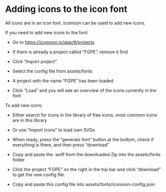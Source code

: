 # Adding icons to the icon font

All icons are in an icon font. Icomoon can be used to add new icons.

If you need to add new icons to the font:

- Go to https://icomoon.io/app/#/projects

- If there is already a project called “FGPE”, remove it first

- Click “Import project”

- Select the config file from assets/fonts

- A project with the name “FGPE” has been loaded

- Click “Load” and you will see an overview of the icons currently in the font

To add new icons:

- Either search for icons in the library of free icons, most common icons are in this library

- Or use “Import icons” to load own SVGs

- When ready, press the “generate font” button at the bottom, check if everything is there, and then press “download”

- Copy and paste the .woff from the downloaded Zip into the assets/fonts folder

- Click the project “FGPE” on the right in the top bar and click “download” to get the new config file.

- Copy and paste this config file into assets/fonts/icomoon-config.json